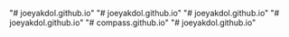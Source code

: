 "# joeyakdol.github.io" 
"# joeyakdol.github.io" 
"# joeyakdol.github.io" 
"# joeyakdol.github.io" 
"# compass.github.io" 
"# joeyakdol.github.io" 
